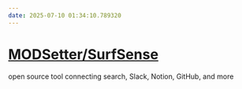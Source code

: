 ```yaml
---
date: 2025-07-10 01:34:10.789320
---
```


# [MODSetter/SurfSense](https://github.com/MODSetter/SurfSense)

open source tool connecting search, Slack, Notion, GitHub, and more